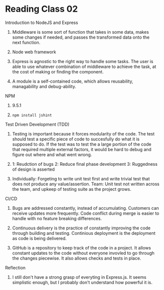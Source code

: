 # Reading Class 02

Introduction to NodeJS and Express

1) Middleware is some sort of function that takes in some data, makes some changes if needed, and passes the transformed data onto the next function.

2) Node web framework

3) Express is agnostic to the right way to handle some tasks. The user is able to use whatever combination of middleware to achieve the task, at the cost of making or finding the component.

4) A module is a self-contained code, which allows reusability, managability and debug-ability.

NPM

1) 9.5.1

2) `npm install jshint`

Test Driven Development (TDD)

1) Testing is important because it forces modularity of the code. The test should test a specific piece of code to succesfully do what it is supposed to do. If the test was to test the a large portion of the code that required multiple external factors, it would be hard to debug and figure out where and what went wrong.

2) 1: Reudction of bugs 2: Reduce final phase development 3: Ruggedness of design is asserted

3) Individually: Forgeting to write unit test first and write trivial test that does not produce any value/assertion. Team: Unit test not written across the team, and upkeep of testing suite as the project grows.

CI/CD

1) Bugs are addressed constantly, instead of accumulating. Customers can receive updates more frequently. Code conflict during merge is easier to handle with no feature breaking differences.

2) Continuous delivery is the practice of constantly improving the code through building and testing. Continious deployment is the deployment as code is being delivered.

3) GitHub is a repository to keep track of the code in a project. It allows constant updates to the code without everyone invovled to go through the changes piecewise. It also allows checks and tests in place.

Reflection

1) I still don't have a strong grasp of everyting in Express.js. It seems simplistic enough, but I probably don't understand how powerful it is.